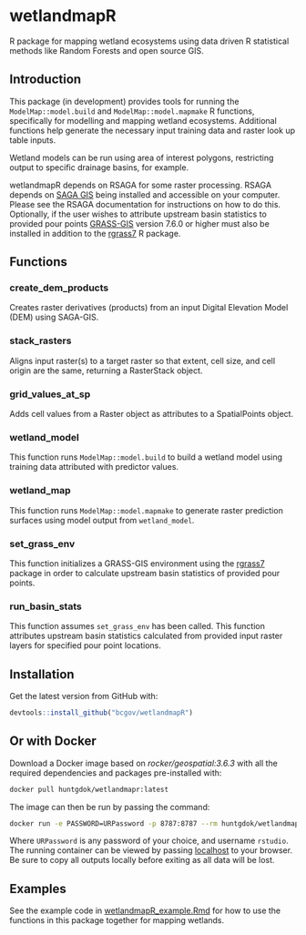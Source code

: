 # wetlandmapR
R package for mapping wetland ecosystems using data driven R statistical methods like Random Forests and open source GIS.

## Introduction
This package (in development) provides tools for running the `ModelMap::model.build` and `ModelMap::model.mapmake` R functions, specifically for modelling and mapping wetland ecosystems. Additional functions help generate the necessary input training data and raster look up table inputs.

Wetland models can be run using area of interest polygons, restricting output to specific drainage basins, for example.

wetlandmapR depends on RSAGA for some raster processing. RSAGA depends on [SAGA GIS](http://www.saga-gis.org/en/index.html) being installed and accessible on your computer. Please see the RSAGA documentation for instructions on how to do this. Optionally, if the user wishes to attribute upstream basin statistics to provided pour points [GRASS-GIS](https://grass.osgeo.org/) version 7.6.0 or higher must also be installed in addition to the [rgrass7](https://cran.r-project.org/web/packages/rgrass7/index.html) R package. 

## Functions
### create_dem_products
Creates raster derivatives (products) from an input Digital Elevation Model (DEM) using SAGA-GIS.

### stack_rasters
Aligns input raster(s) to a target raster so that extent, cell size, and cell origin are the same, returning a RasterStack object.

### grid_values_at_sp
Adds cell values from a Raster object as attributes to a SpatialPoints object.

### wetland_model
This function runs `ModelMap::model.build` to build a wetland model using training data attributed with predictor values.

### wetland_map
This function runs `ModelMap::model.mapmake` to generate raster prediction surfaces using model output from `wetland_model`.

### set_grass_env
This function initializes a GRASS-GIS environment using the [rgrass7](https://cran.r-project.org/web/packages/rgrass7/index.html) package in order to calculate upstream basin statistics of provided pour points.

### run_basin_stats
This function assumes `set_grass_env` has been called. This function attributes upstream basin statistics calculated from provided input raster layers for specified pour point locations. 

## Installation
Get the latest version from GitHub with:
```r
devtools::install_github("bcgov/wetlandmapR")
```

## Or with Docker 
Download a Docker image based on *rocker/geospatial:3.6.3* with all the required dependencies and packages pre-installed with:
```bash
docker pull huntgdok/wetlandmapr:latest
```
The image can then be run by passing the command:
```bash
docker run -e PASSWORD=URPassword -p 8787:8787 --rm huntgdok/wetlandmapr:latest 
``` 
Where `URPassword` is any password of your choice, and username `rstudio`. The running container can be viewed by passing [localhost](http://localhost:8787/) to your browser. Be sure to copy all outputs locally before exiting as all data will be lost.  

## Examples
See the example code in [wetlandmapR_example.Rmd](https://github.com/HunterGleason/wetlandmapR/blob/hg_wetlandmapR/vignettes/wetlandmapR_example.Rmd) for how to use the functions in this package together for mapping wetlands.
